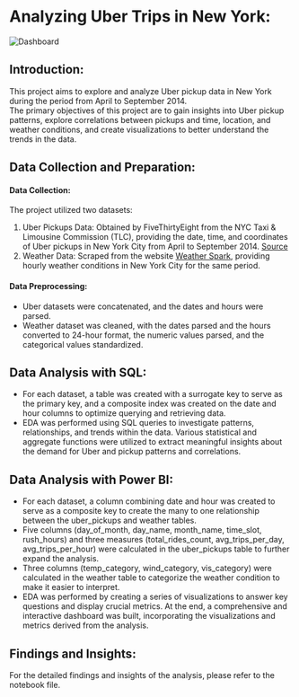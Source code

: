 # Analyzing Uber Trips in New York:
![Dashboard](https://github.com/assemmkhalil/AnalyzingUberTrips/assets/126206911/09b02060-64ce-41d6-ab7d-ac0a283292bb)


## Introduction:
This project aims to explore and analyze Uber pickup data in New York during the period from April to September 2014. <br>
The primary objectives of this project are to gain insights into Uber pickup patterns, explore correlations between pickups and time, location, and weather conditions, and create visualizations to better understand the trends in the data.


## Data Collection and Preparation:

#### Data Collection:
The project utilized two datasets:
1. Uber Pickups Data: Obtained by FiveThirtyEight from the NYC Taxi & Limousine Commission (TLC), providing the date, time, and coordinates of Uber pickups in New York City from April to September 2014. [Source](https://www.kaggle.com/datasets/fivethirtyeight/uber-pickups-in-new-york-city)
2. Weather Data: Scraped from the website [Weather Spark](https://weatherspark.com), providing hourly weather conditions in New York City for the same period.

#### Data Preprocessing:
* Uber datasets were concatenated, and the dates and hours were parsed.
* Weather dataset was cleaned, with the dates parsed and the hours converted to 24-hour format, the numeric values parsed, and the categorical values standardized.


## Data Analysis with SQL:
* For each dataset, a table was created with a surrogate key to serve as the primary key, and a composite index was created on the date and hour columns to optimize querying and retrieving data.
* EDA was performed using SQL queries to investigate patterns, relationships, and trends within the data. Various statistical and aggregate functions were utilized to extract meaningful insights about the demand for Uber and pickup patterns and correlations.

## Data Analysis with Power BI:
* For each dataset, a column combining date and hour was created to serve as a composite key to create the many to one relationship between the uber_pickups and weather tables.
* Five columns (day_of_month, day_name, month_name, time_slot, rush_hours) and three measures (total_rides_count, avg_trips_per_day, avg_trips_per_hour) were calculated in the uber_pickups table to further expand the analysis.
* Three columns (temp_category, wind_category, vis_category) were calculated in the weather table to categorize the weather condition to make it easier to interpret.
* EDA was performed by creating a series of visualizations to answer key questions and display crucial metrics. At the end, a comprehensive and interactive dashboard was built, incorporating the visualizations and metrics derived from the analysis.

## Findings and Insights:
For the detailed findings and insights of the analysis, please refer to the notebook file.
